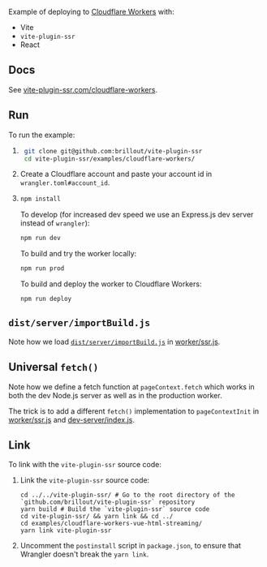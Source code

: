 Example of deploying to [Cloudflare Workers](https://workers.cloudflare.com/) with:
 - Vite
 - `vite-plugin-ssr`
 - React


## Docs

See [vite-plugin-ssr.com/cloudflare-workers](https://vite-plugin-ssr.com/cloudflare-workers).


## Run

To run the example:

1. ```bash
    git clone git@github.com:brillout/vite-plugin-ssr
    cd vite-plugin-ssr/examples/cloudflare-workers/
    ```

2. Create a Cloudflare account and paste your account id in `wrangler.toml#account_id`.

3. ```bash
   npm install
   ```
   To develop (for increased dev speed we use an Express.js dev server instead of `wrangler`):
   ```bash
   npm run dev
   ```
   To build and try the worker locally:
   ```bash
   npm run prod
   ```
   To build and deploy the worker to Cloudflare Workers:
   ```bash
   npm run deploy
   ```


## `dist/server/importBuild.js`

Note how we load [`dist/server/importBuild.js`](https://vite-plugin-ssr.com/importBuild.js) in [worker/ssr.js](worker/ssr.js).

## Universal `fetch()`

Note how we define a fetch function at `pageContext.fetch` which works in both the dev Node.js server as well as in the production worker.

The trick is to add a different `fetch()` implementation to `pageContextInit` in [worker/ssr.js](worker/ssr.js) and [dev-server/index.js](dev-server/index.js).

## Link

To link with the `vite-plugin-ssr` source code:

1. Link the `vite-plugin-ssr` source code:
   ```
   cd ../../vite-plugin-ssr/ # Go to the root directory of the `github.com/brillout/vite-plugin-ssr` repository
   yarn build # Build the `vite-plugin-ssr` source code
   cd vite-plugin-ssr/ && yarn link && cd ../
   cd examples/cloudflare-workers-vue-html-streaming/
   yarn link vite-plugin-ssr
   ```

2. Uncomment the `postinstall` script in `package.json`, to ensure that Wrangler doesn't break the `yarn link`.
